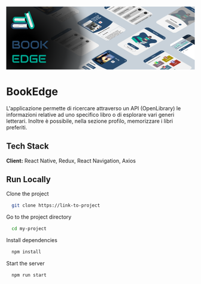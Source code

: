 ![Logo](https://github.com/R-dilorenzo/R-dilorenzo/blob/master/Cover/Banner_BookEdge.png)

# BookEdge

L'applicazione permette di ricercare attraverso un API (OpenLibrary) le informazioni relative ad uno specifico libro o di esplorare vari generi letterari. Inoltre è possibile, nella sezione profilo, memorizzare i libri preferiti.

## Tech Stack

**Client:** React Native, Redux, React Navigation, Axios

## Run Locally

Clone the project

```bash
  git clone https://link-to-project
```

Go to the project directory

```bash
  cd my-project
```

Install dependencies

```bash
  npm install
```

Start the server

```bash
  npm run start
```

